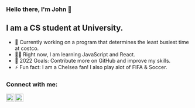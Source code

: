 ### Hello there, I'm John 👋 

## I am a CS student at University.

- 👀 Currently working on a program that determines the least busiest time at costco.
- ✍🏾 Right now, I am learning JavaScript and React.
- 🥅 2022 Goals: Contribute more on GitHub and improve my skills.
- ⚡ Fun fact: I am a Chelsea fan! I also play alot of FIFA & Soccer.

### Connect with me:
[<img align="left" alt="codeSTACKr | Instagram" width="22px" src="https://cdn.jsdelivr.net/npm/simple-icons@v3/icons/instagram.svg" />][instagram]
[<img align="left" alt="codeSTACKr | LinkedIn" width="22px" src="https://cdn.jsdelivr.net/npm/simple-icons@v3/icons/linkedin.svg" />][linkedin]
<br/>

[instagram]: https://instagram.com/john_oreva
[linkedin]: https://linkedin.com/in/john-othuke
